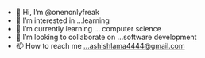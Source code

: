 - 👋 Hi, I’m @onenonlyfreak
- 👀 I’m interested in ...learning
- 🌱 I’m currently learning ... computer science
- 💞️ I’m looking to collaborate on ...software development
- 📫 How to reach me ...ashishlama4444@gmail.com

<!---
onenonlyfreak/onenonlyfreak is a ✨ special ✨ repository because its `README.md` (this file) appears on your GitHub profile.
You can click the Preview link to take a look at your changes.
--->
